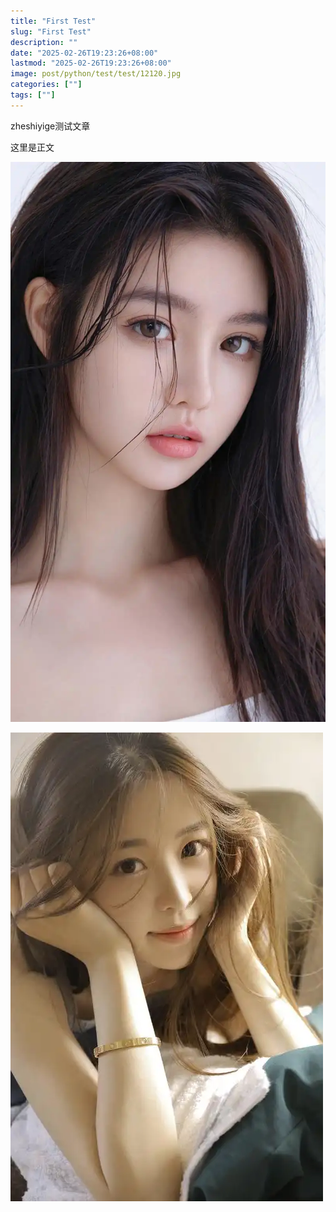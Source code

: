 ```yaml
---
title: "First Test"
slug: "First Test"
description: ""
date: "2025-02-26T19:23:26+08:00"
lastmod: "2025-02-26T19:23:26+08:00"
image: post/python/test/test/12120.jpg
categories: [""]
tags: [""]
---
```

zheshiyige测试文章

<!--more-->

这里是正文

![](12121.jpg)



![](12120.jpg)





